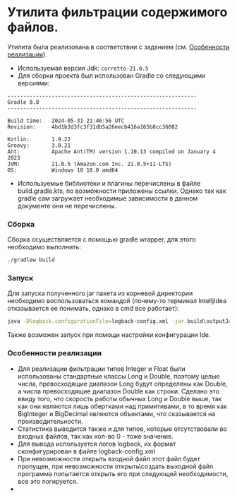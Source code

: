 # Утилита фильтрации содержимого файлов.

Утилита была реализована в соответствии с заданием (см. [Особенности реализации](#Особенности-реализации)). 
 - Используемая версия Jdk: ``corretto-21.0.5``
 - Для сборки проекта был использован Gradle со следующими версиями:
```
------------------------------------------------------------
Gradle 8.8
------------------------------------------------------------

Build time:   2024-05-31 21:46:56 UTC
Revision:     4bd1b3d3fc3f31db5a26eecb416a165b8cc36082

Kotlin:       1.9.22
Groovy:       3.0.21
Ant:          Apache Ant(TM) version 1.10.13 compiled on January 4 2023
JVM:          21.0.5 (Amazon.com Inc. 21.0.5+11-LTS)
OS:           Windows 10 10.0 amd64
```
- Используемые библиотеки и плагины перечислены в файле build.gradle.kts, 
по возможности приложены ссылки. Однако так как gradle сам загружает 
необходимые зависимости в данном документе они не перечислены.
### Сборка
Сборка осуществляется с помощью gradle wrapper, для этого необходимо выполнить:
```bash
./gradlew build
```

### Запуск
Для запуска полученного jar пакета из корневой директории необходимо воспользоваться 
командой (почему-то терминал IntelljIdea отказывается ее понимать, однако в cmd все работает):
```bash
java -Dlogback.configurationFile=logback-config.xml -jar build\outputJar\file_util-1.0.jar
```
Также возможен запуск при помощи настройки конфигурации Ide.

### Особенности реализации
 - Для реализации фильтрации типов Integer и Float были использованы стандартные классы Long и Double, 
поэтому целые числа, превосходящие диапазон Long будут определены как Double, а числа превосходящие диапазон Double как строки.
Сделано это ввиду того, что скорость работы обычных Long и Double выше, так как они являются лишь обертками над примитивами, в то время
как BigInteger и BigDecimal являются объектами, что сказывается на производительности.
 - Статистика выводится также и для типов, которые отсутствовали во входных файлов, так как кол-во 0 - тоже значение.
 - Для вывода используется логов logback, их формат сконфигурирован в файле logback-config.xml
 - При невозможности открыть входной файл этот файл будет пропущен, при невозможности открыть\создать выходной файл программа
попытается открыть его при следующей необходимости, все это логируется.
 - 